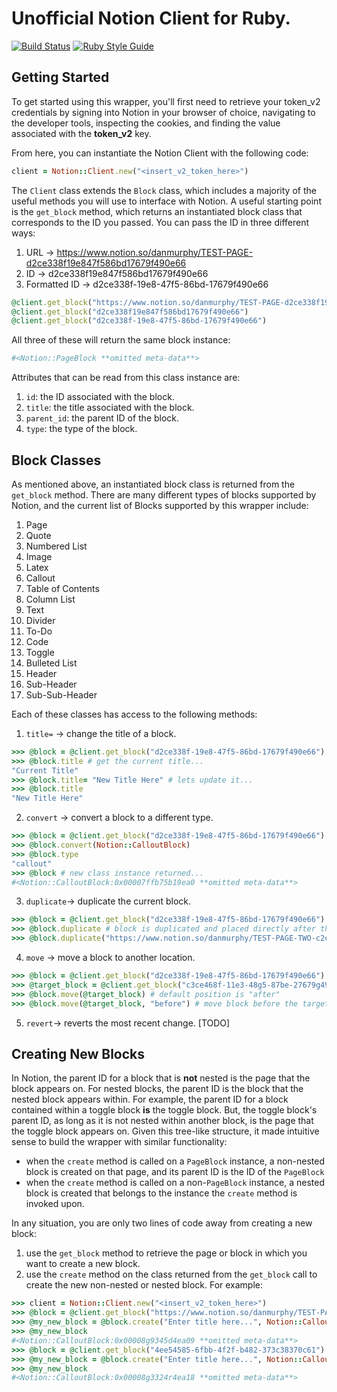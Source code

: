 # Unofficial Notion Client for Ruby.
[![Build Status](https://travis-ci.com/danmurphy1217/notion-ruby.svg?branch=master)](https://travis-ci.com/danmurphy1217/notion-ruby) [![Ruby Style Guide](https://img.shields.io/badge/code_style-rubocop-brightgreen.svg)](https://github.com/rubocop-hq/rubocop)

## Getting Started
To get started using this wrapper, you'll first need to retrieve your token_v2 credentials by signing into Notion in your browser of choice, navigating to the developer tools, inspecting the cookies, and finding the value associated with the **token_v2** key.

From here, you can instantiate the Notion Client with the following code:
```ruby
client = Notion::Client.new("<insert_v2_token_here>")
```
The `Client` class extends the `Block` class, which includes a majority of the useful methods you will use to interface with Notion. A useful starting point is the `get_block` method, which returns an instantiated block class that corresponds to the ID you passed. You can pass the ID in three different ways:
1. URL → https://www.notion.so/danmurphy/TEST-PAGE-d2ce338f19e847f586bd17679f490e66
2. ID → d2ce338f19e847f586bd17679f490e66
3. Formatted ID → d2ce338f-19e8-47f5-86bd-17679f490e66
```ruby
@client.get_block("https://www.notion.so/danmurphy/TEST-PAGE-d2ce338f19e847f586bd17679f490e66")
@client.get_block("d2ce338f19e847f586bd17679f490e66")
@client.get_block("d2ce338f-19e8-47f5-86bd-17679f490e66")
```
All three of these will return the same block instance:
```ruby
#<Notion::PageBlock **omitted meta-data**>
```
Attributes that can be read from this class instance are:
1. `id`: the ID associated with the block.
2. `title`: the title associated with the block.
3. `parent_id`: the parent ID of the block.
4. `type`: the type of the block.

## Block Classes
As mentioned above, an instantiated block class is returned from the `get_block` method. There are many different types of blocks supported by Notion, and the current list of Blocks supported by this wrapper include:
1. Page
2. Quote
3. Numbered List
4. Image
5. Latex
6. Callout
7. Table of Contents
8. Column List
9. Text
10. Divider
11. To-Do
12. Code
13. Toggle
14. Bulleted List
15. Header
16. Sub-Header
17. Sub-Sub-Header

Each of these classes has access to the following methods:
1. `title=` → change the title of a block.
```ruby
>>> @block = @client.get_block("d2ce338f-19e8-47f5-86bd-17679f490e66")
>>> @block.title # get the current title...
"Current Title"
>>> @block.title= "New Title Here" # lets update it...
>>> @block.title
"New Title Here"
```
2. `convert` → convert a block to a different type.
```ruby
>>> @block = @client.get_block("d2ce338f-19e8-47f5-86bd-17679f490e66")
>>> @block.convert(Notion::CalloutBlock)
>>> @block.type
"callout"
>>> @block # new class instance returned...
#<Notion::CalloutBlock:0x00007ffb75b19ea0 **omitted meta-data**>
```
3. `duplicate`→ duplicate the current block.
```ruby
>>> @block = @client.get_block("d2ce338f-19e8-47f5-86bd-17679f490e66")
>>> @block.duplicate # block is duplicated and placed directly after the current block
>>> @block.duplicate("https://www.notion.so/danmurphy/TEST-PAGE-TWO-c2cf338f19a857t586bd17679f490e66") # block is duplicated and placed after the specified block ID. If the block ID is a page, it is placed at the bottom of the page
```
4. `move` → move a block to another location.
```ruby
>>> @block = @client.get_block("d2ce338f-19e8-47f5-86bd-17679f490e66")
>>> @target_block = @client.get_block("c3ce468f-11e3-48g5-87be-27679g491e66")
>>> @block.move(@target_block) # default position is "after"
>>> @block.move(@target_block, "before") # move block before the target
```
5. `revert`→ reverts the most recent change.
[TODO]
## Creating New Blocks
In Notion, the parent ID for a block that is **not** nested is the page that the block appears on. For nested blocks, the parent ID is the block that the nested block appears within. For example, the parent ID for a block contained within a toggle block **is** the toggle block. But, the toggle block's parent ID, as long as it is not nested within another block, is the page that the toggle block appears on. Given this tree-like structure, it made intuitive sense to build the wrapper with similar functionality:
- when the `create` method is called on a `PageBlock` instance, a non-nested block is created on that page, and its parent ID is the ID of the `PageBlock`
- when the `create` method is called on a non-`PageBlock` instance, a nested block is created that belongs to the instance the `create` method is invoked upon.

In any situation, you are only two lines of code away from creating a new block:
1. use the `get_block` method to retrieve the page or block in which you want to create a new block.
2. use the `create` method on the class returned from the `get_block` call to create the new non-nested or nested block. For example:
```ruby
>>> client = Notion::Client.new("<insert_v2_token_here>")
>>> @block = @client.get_block("https://www.notion.so/danmurphy/TEST-PAGE-d2ce338f19e847f586bd17679f490e66") # grab a page block...
>>> @my_new_block = @block.create("Enter title here...", Notion::CalloutBlock) # lets create a callout block...
>>> @my_new_block
#<Notion::CalloutBlock:0x00008g9345d4ea09 **omitted meta-data**>
>>> @block = @client.get_block("4ee54585-6fbb-4f2f-b482-373c38370c61") # grab a toggle block...
>>> @my_new_block = @block.create("Enter title here...", Notion::CalloutBlock) # lets create a nested callout block...
>>> @my_new_block
#<Notion::CalloutBlock:0x00008g3324r4ea18 **omitted meta-data**>
```
